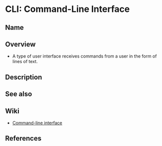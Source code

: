 # CLI: Command-Line Interface

## Name

## Overview
- A type of user interface receives commands from a user in the form of lines of text.

## Description

## See also

## Wiki
- [Command-line interface](https://en.wikipedia.org/wiki/Command-line_interface)

## References
